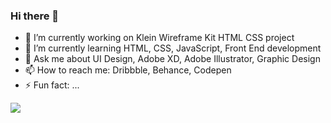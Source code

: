 ### Hi there 👋
- 🔭 I’m currently working on Klein Wireframe Kit HTML CSS project
- 🌱 I’m currently learning HTML, CSS, JavaScript, Front End development
- 💬 Ask me about UI Design, Adobe XD, Adobe Illustrator, Graphic Design
- 📫 How to reach me: Dribbble, Behance, Codepen
- ⚡ Fun fact: ...

<img src="https://github-readme-stats.vercel.app/api?username=DezineWings&&show_icons=true&title_color=ffffff&icon_color=bb2acf&text_color=daf7dc&bg_color=151515">
